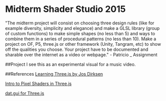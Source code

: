 # Midterm Shader Studio 2015
"The midterm project will consist on choosing three design rules (like for example diversity, simplicity and elegance) and make a GLSL library (group of custom functions) to make simple shapes (no less than 5) and ways to combine them in a series of procedural patterns (no less than 10). Make a project on OF, P5, three.js or other framework (Unity, Tangram, etc) to show off the qualities you choose. Your project have to be documented and sharable over the internet as a video or webpage." - Patricio _ Assignment

##Project
I see this as an experimental visual for a music video.

##References
[Learning Three.js by Jos Dirksen](https://github.com/josdirksen/learning-threejs)

[Intro to Pixel Shaders in Three.js](http://www.airtightinteractive.com/2013/02/intro-to-pixel-shaders-in-three-js/)

[dat.gui for Three.js](http://workshop.chromeexperiments.com/examples/gui/#1--Basic-Usage)